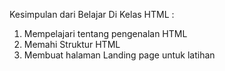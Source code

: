 Kesimpulan dari Belajar Di Kelas HTML :

1. Mempelajari tentang pengenalan HTML
2. Memahi Struktur HTML
3. Membuat halaman Landing page untuk latihan